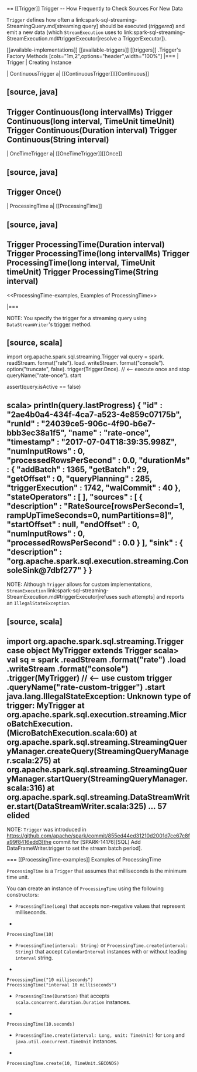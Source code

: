 == [[Trigger]] Trigger -- How Frequently to Check Sources For New Data

`Trigger` defines how often a link:spark-sql-streaming-StreamingQuery.md[streaming query] should be executed (_triggered_) and emit a new data (which `StreamExecution` uses to link:spark-sql-streaming-StreamExecution.md#triggerExecutor[resolve a TriggerExecutor]).

[[available-implementations]]
[[available-triggers]]
[[triggers]]
.Trigger's Factory Methods
[cols="1m,2",options="header",width="100%"]
|===
| Trigger
| Creating Instance

| ContinuousTrigger
a| [[ContinuousTrigger]][[Continuous]]

[source, java]
----
Trigger Continuous(long intervalMs)
Trigger Continuous(long interval, TimeUnit timeUnit)
Trigger Continuous(Duration interval)
Trigger Continuous(String interval)
----

| OneTimeTrigger
a| [[OneTimeTrigger]][[Once]]

[source, java]
----
Trigger Once()
----

| ProcessingTime
a| [[ProcessingTime]]

[source, java]
----
Trigger ProcessingTime(Duration interval)
Trigger ProcessingTime(long intervalMs)
Trigger ProcessingTime(long interval, TimeUnit timeUnit)
Trigger ProcessingTime(String interval)
----

<<ProcessingTime-examples, Examples of ProcessingTime>>

|===

NOTE: You specify the trigger for a streaming query using ``DataStreamWriter``'s [trigger](DataStreamWriter.md#trigger) method.

[source, scala]
----
import org.apache.spark.sql.streaming.Trigger
val query = spark.
  readStream.
  format("rate").
  load.
  writeStream.
  format("console").
  option("truncate", false).
  trigger(Trigger.Once). // <-- execute once and stop
  queryName("rate-once").
  start

assert(query.isActive == false)

scala> println(query.lastProgress)
{
  "id" : "2ae4b0a4-434f-4ca7-a523-4e859c07175b",
  "runId" : "24039ce5-906c-4f90-b6e7-bbb3ec38a1f5",
  "name" : "rate-once",
  "timestamp" : "2017-07-04T18:39:35.998Z",
  "numInputRows" : 0,
  "processedRowsPerSecond" : 0.0,
  "durationMs" : {
    "addBatch" : 1365,
    "getBatch" : 29,
    "getOffset" : 0,
    "queryPlanning" : 285,
    "triggerExecution" : 1742,
    "walCommit" : 40
  },
  "stateOperators" : [ ],
  "sources" : [ {
    "description" : "RateSource[rowsPerSecond=1, rampUpTimeSeconds=0, numPartitions=8]",
    "startOffset" : null,
    "endOffset" : 0,
    "numInputRows" : 0,
    "processedRowsPerSecond" : 0.0
  } ],
  "sink" : {
    "description" : "org.apache.spark.sql.execution.streaming.ConsoleSink@7dbf277"
  }
}
----

NOTE: Although `Trigger` allows for custom implementations, `StreamExecution` link:spark-sql-streaming-StreamExecution.md#triggerExecutor[refuses such attempts] and reports an `IllegalStateException`.

[source, scala]
----
import org.apache.spark.sql.streaming.Trigger
case object MyTrigger extends Trigger
scala> val sq = spark
  .readStream
  .format("rate")
  .load
  .writeStream
  .format("console")
  .trigger(MyTrigger) // <-- use custom trigger
  .queryName("rate-custom-trigger")
  .start
java.lang.IllegalStateException: Unknown type of trigger: MyTrigger
  at org.apache.spark.sql.execution.streaming.MicroBatchExecution.<init>(MicroBatchExecution.scala:60)
  at org.apache.spark.sql.streaming.StreamingQueryManager.createQuery(StreamingQueryManager.scala:275)
  at org.apache.spark.sql.streaming.StreamingQueryManager.startQuery(StreamingQueryManager.scala:316)
  at org.apache.spark.sql.streaming.DataStreamWriter.start(DataStreamWriter.scala:325)
  ... 57 elided
----

NOTE: `Trigger` was introduced in https://github.com/apache/spark/commit/855ed44ed31210d2001d7ce67c8fa99f8416edd3[the commit for [SPARK-14176\][SQL\] Add DataFrameWriter.trigger to set the stream batch period].

=== [[ProcessingTime-examples]] Examples of ProcessingTime

`ProcessingTime` is a `Trigger` that assumes that milliseconds is the minimum time unit.

You can create an instance of `ProcessingTime` using the following constructors:

* `ProcessingTime(Long)` that accepts non-negative values that represent milliseconds.
+
```
ProcessingTime(10)
```
* `ProcessingTime(interval: String)` or `ProcessingTime.create(interval: String)` that accept `CalendarInterval` instances with or without leading `interval` string.
+
```
ProcessingTime("10 milliseconds")
ProcessingTime("interval 10 milliseconds")
```
* `ProcessingTime(Duration)` that accepts `scala.concurrent.duration.Duration` instances.
+
```
ProcessingTime(10.seconds)
```
* `ProcessingTime.create(interval: Long, unit: TimeUnit)` for `Long` and `java.util.concurrent.TimeUnit` instances.
+
```
ProcessingTime.create(10, TimeUnit.SECONDS)
```
